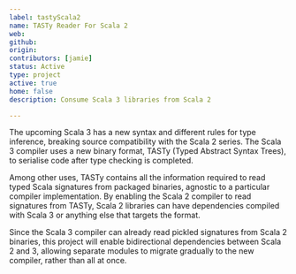 ```yaml
---
label: tastyScala2
name: TASTy Reader For Scala 2
web:
github:
origin:
contributors: [jamie]
status: Active
type: project
active: true
home: false
description: Consume Scala 3 libraries from Scala 2

---
```

The upcoming Scala 3 has a new syntax and different rules for type inference, breaking source compatibility with the Scala 2 series. The Scala 3 compiler uses a new binary format, TASTy (Typed Abstract Syntax Trees), to serialise code after type checking is completed.

Among other uses, TASTy contains all the information required to read typed Scala signatures from packaged binaries, agnostic to a particular compiler implementation. By enabling the Scala 2 compiler to read signatures from TASTy, Scala 2 libraries can have dependencies compiled with Scala 3 or anything else that targets the format.

Since the Scala 3 compiler can already read pickled signatures from Scala 2 binaries, this project will enable bidirectional dependencies between Scala 2 and 3, allowing separate modules to migrate gradually to the new compiler, rather than all at once.
